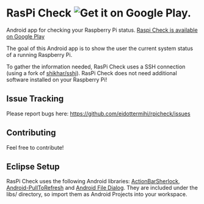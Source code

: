 RasPi Check ![Get it on Google Play.](https://developer.android.com/images/brand/en_generic_rgb_wo_45.png)
========

Android app for checking your Raspberry Pi status.
[Raspi Check is available on Google Play](https://play.google.com/store/apps/details?id=de.eidottermihi.rpicheck)

The goal of this Android app is to show the user the current system status of a running Raspberry Pi.

To gather the information needed, RasPi Check uses a SSH connection (using a fork of [shikhar/sshj](https://github.com/shikhar/sshj)).
RasPi Check does not need additional software installed on your Raspberry Pi!


Issue Tracking
------------
Please report bugs here: https://github.com/eidottermihi/rpicheck/issues


Contributing
------------
Feel free to contribute!

Eclipse Setup
------------

RasPi Check uses the following Android libraries: [ActionBarSherlock](http://actionbarsherlock.com/), [Android-PullToRefresh](https://github.com/chrisbanes/Android-PullToRefresh) and [Android File Dialog](https://code.google.com/p/android-file-dialog/).
They are included under the libs/ directory, so import them as Android Projects into your workspace.

